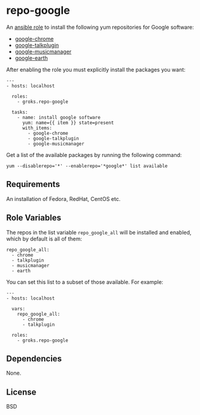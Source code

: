 repo-google
========

An [ansible role](https://galaxy.ansibleworks.com/list#/roles/200) to install
the following yum repositories for Google software:

- [google-chrome](https://www.google.com/intl/en/chrome/browser/)
- [google-talkplugin](https://www.google.com/tools/dlpage/hangoutplugin)
- [google-musicmanager](https://play.google.com/music/listen#/manager)
- [google-earth](http://www.google.com/earth/)

After enabling the role you must explicitly install the packages you want:

    ---
    - hosts: localhost

      roles:
        - groks.repo-google

      tasks:
        - name: install google software
          yum: name={{ item }} state=present
          with_items:
            - google-chrome
            - google-talkplugin
            - google-musicmanager

Get a list of the available packages by running the following command:

    yum --disablerepo='*' --enablerepo='*google*' list available

Requirements
------------

An installation of Fedora, RedHat, CentOS etc.

Role Variables
--------------

The repos in the list variable `repo_google_all` will be installed and enabled,
which by default is all of them:

    repo_google_all:
      - chrome
      - talkplugin
      - musicmanager
      - earth

You can set this list to a subset of those available. For example:

    ---
    - hosts: localhost

      vars:
        repo_google_all:
          - chrome
          - talkplugin

      roles:
        - groks.repo-google

Dependencies
------------

None.

License
-------

BSD
